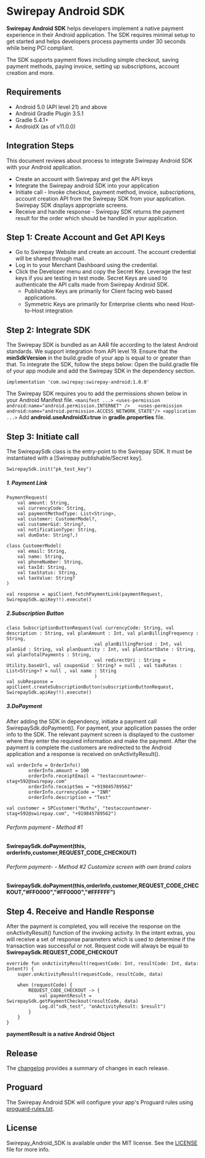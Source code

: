 # Swirepay Android SDK
**Swirepay Android SDK** helps developers implement a native payment experience in their Android application. The SDK requires minimal setup to get started and helps developers process payments under 30 seconds while being PCI compliant.

The SDK supports payment flows including simple checkout, saving payment methods, paying invoice, setting up subscriptions, account creation and more.

## Requirements
- Android 5.0 (API level 21) and above
- Android Gradle Plugin 3.5.1
- Gradle 5.4.1+
- AndroidX (as of v11.0.0)

## Integration Steps
This document reviews about process to integrate Swirepay Android SDK with your Android application.
- Create an account with Swirepay and get the API keys
- Integrate the Swirepay android SDK into your application
- Initiate call - Invoke checkout, payment method, invoice, subscriptions, account creation API from the Swirepay SDK from your application. Swirepay SDK displays appropriate screens. 
- Receive and handle response - Swirepay SDK returns the payment result for the order which should be handled in your application.


## Step 1: Create Account and Get API Keys
- Go to Swirepay Website and create an account. The account credential will be shared through mail.
- Log in to your Merchant Dashboard using the credential.
- Click the Developer menu and copy the Secret Key.  Leverage the test keys if you are testing in test mode. Secret Keys are used to authenticate the API calls made from Swirepay Android SDK.
     - Publishable Keys are primarily for Client facing web based applications.
    - Symmetric Keys are primarily for Enterprise clients who need Host-to-Host integration 

## Step 2: Integrate SDK
The Swirepay SDK is bundled as an AAR file according to the latest Android standards. We support integration from API level 19. Ensure that the **minSdkVersion** in the build.gradle of your app is equal to or greater than that.
To integrate the SDK, follow the steps below:
 Open the build.gradle file of your app module and add the Swirepay SDK in the dependency section.
 
``
    implementation 'com.swirepay:swirepay-android:1.0.0'
``

The Swirepay SDK requires you to add the permissions shown below in your Android Manifest file.
``
<manifest ...>
<uses-permission android:name="android.permission.INTERNET" />  
<uses-permission android:name="android.permission.ACCESS_NETWORK_STATE"/>
<application ...>
``
Add **android.useAndroidX=true** in **gradle.properties** file.


## Step 3: Initiate call
The SwirepaySdk class is the entry-point to the Swirepay SDK. It must be instantiated with a [Swirepay publishable/Secret key].

``
SwirepaySdk.init("pk_test_key")
``

##### 1. Payment Link
 
```
PaymentRequest(
    val amount: String,
    val currencyCode: String,
    val paymentMethodType: List<String>,
    val customer: CustomerModel?,
    val customerGid: String?,
    val notificationType: String,
    val dueDate: String?,)
```

```
class CustomerModel(
    val email: String,
    val name: String,
    val phoneNumber: String,
    val taxId: String,
    val taxStatus: String,
    val taxValue: String?
) 
```

```
val response = apiClient.fetchPaymentLink(paymentRequest, SwirepaySdk.apiKey!!).execute()
```

##### 2.Subscription Button

```
class SubscriptionButtonRequest(val currencyCode: String, val description : String, val planAmount : Int, val planBillingFrequency : String,
                                val planBillingPeriod : Int, val planGid : String, val planQuantity : Int, val planStartDate : String, val planTotalPayments : String,
                                val redirectUri : String = Utility.baseUrl, val couponGid : String? = null , val taxRates : List<String>? = null , val name : String
                                )
val subResponse = apiClient.createSubscriptionButton(subscriptionButtonRequest,
SwirepaySdk.apiKey!!).execute()
```
                

##### 3.DoPayment              
After adding the SDK in dependency, initiate a payment call SwirepaySdk.doPayment().
For payment, your application passes the order info to the SDK. The relevant payment screen is displayed to the customer where they enter the required information and make the payment. After the payment is complete the customers are redirected to the Android application and a response is received on onActivityResult().
```Create an Order Info
val orderInfo = OrderInfo()
        orderInfo.amount = 100
        orderInfo.receiptEmail = "testaccountowner-stag+592@swirepay.com"
        orderInfo.receiptSms = "+919845789562"
        orderInfo.currencyCode = "INR"
        orderInfo.description = "Test"

val customer = SPCustomer("Muthu", "testaccountowner-stag+592@swirepay.com", "+919845789562")
```
###### Perform payment - Method #1
**SwirepaySdk.doPayment(this, orderInfo,customer,REQUEST_CODE_CHECKOUT)**


###### Perform payment- - Method #2 Customize screen with own brand colors
**SwirepaySdk.doPayment(this,orderInfo,customer,REQUEST_CODE_CHECKOUT,"#FF0000","#FF0000","#FFFFFF")**

## Step 4. Receive and Handle Response
After the payment is completed, you will receive the response on the onActivityResult() function of the invoking activity. In the intent extras, you will receive a set of response parameters which is used to determine if the transaction was successful or not. 
Request code will always be equal to **SwirepaySdk.REQUEST_CODE_CHECKOUT**

```
override fun onActivityResult(requestCode: Int, resultCode: Int, data: Intent?) {
    super.onActivityResult(requestCode, resultCode, data)

    when (requestCode) {
        REQUEST_CODE_CHECKOUT -> {
            val paymentResult = SwirepaySdk.getPaymentCheckout(resultCode, data)
            Log.d("sdk_test", "onActivityResult: $result")
        }
    }
}
```
**paymentResult is a native Android Object**


## Release
 The [changelog](https://github.com/swirepay/swirepay-android/blob/master/CHANGELOG.md) provides a summary of changes in each release.

## Proguard
The Swirepay Android SDK will configure your app's Proguard rules using [proguard-rules.txt](https://github.com/swirepay/swirepay-android/blob/master/app/proguard-rules.pro).

## License
Swirepay_Android_SDK is available under the MIT license. 
See the [LICENSE](https://github.com/swirepay/swirepay-android/blob/master/LICENSE) file for more info.
  